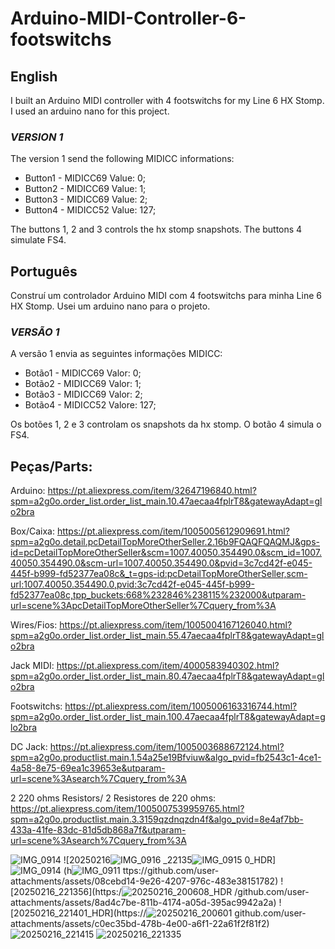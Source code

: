 # Arduino-MIDI-Controller-6-footswitchs
## English

I built an Arduino MIDI controller with 4 footswitchs for my Line 6 HX Stomp. I used an arduino nano for this project.

### *VERSION 1*

The version 1 send the following MIDICC informations: 

* Button1 - MIDICC69 Value: 0; 
* Button2 - MIDICC69 Value: 1; 
* Button3 - MIDICC69 Value: 2; 
* Button4 - MIDICC52 Value: 127; 

The buttons 1, 2 and 3 controls the hx stomp snapshots. The buttons 4 simulate FS4.



## Português

Construí um controlador Arduino MIDI com 4 footswitchs para minha Line 6 HX Stomp. Usei um arduino nano para o projeto.

### *VERSÃO 1* 

A versão 1 envia as seguintes informações MIDICC: 

* Botão1 - MIDICC69 Valor: 0; 
* Botão2 - MIDICC69 Valor: 1; 
* Botão3 - MIDICC69 Valor: 2; 
* Botão4 - MIDICC52 Valore: 127;


Os botões 1, 2 e 3 controlam os snapshots da hx stomp. O botão 4 simula o FS4.


## Peças/Parts:

Arduino: https://pt.aliexpress.com/item/32647196840.html?spm=a2g0o.order_list.order_list_main.10.47aecaa4fplrT8&gatewayAdapt=glo2bra

Box/Caixa: https://pt.aliexpress.com/item/1005005612909691.html?spm=a2g0o.detail.pcDetailTopMoreOtherSeller.2.16b9FQAQFQAQMJ&gps-id=pcDetailTopMoreOtherSeller&scm=1007.40050.354490.0&scm_id=1007.40050.354490.0&scm-url=1007.40050.354490.0&pvid=3c7cd42f-e045-445f-b999-fd52377ea08c&_t=gps-id:pcDetailTopMoreOtherSeller,scm-url:1007.40050.354490.0,pvid:3c7cd42f-e045-445f-b999-fd52377ea08c,tpp_buckets:668%232846%238115%232000&utparam-url=scene%3ApcDetailTopMoreOtherSeller%7Cquery_from%3A

Wires/Fios: https://pt.aliexpress.com/item/1005004167126040.html?spm=a2g0o.order_list.order_list_main.55.47aecaa4fplrT8&gatewayAdapt=glo2bra

Jack MIDI: https://pt.aliexpress.com/item/4000583940302.html?spm=a2g0o.order_list.order_list_main.80.47aecaa4fplrT8&gatewayAdapt=glo2bra

Footswitchs: https://pt.aliexpress.com/item/1005006163316744.html?spm=a2g0o.order_list.order_list_main.100.47aecaa4fplrT8&gatewayAdapt=glo2bra

DC Jack: https://pt.aliexpress.com/item/1005003688672124.html?spm=a2g0o.productlist.main.1.54a25e19Bfviuw&algo_pvid=fb2543c1-4ce1-4a58-8e75-69ea1c39653e&utparam-url=scene%3Asearch%7Cquery_from%3A

2 220 ohms Resistors/ 2 Resistores de 220 ohms: https://pt.aliexpress.com/item/1005007539959765.html?spm=a2g0o.productlist.main.3.3159qzdnqzdn4f&algo_pvid=8e4af7bb-433a-41fe-83dc-81d5db868a7f&utparam-url=scene%3Asearch%7Cquery_from%3A

![IMG_0914](https://github.com/user-attachments/assets/048a5c7d-8e96-4c65-a0b4-c79c27f45bb5)
![20250216![IMG_0916](https://github.com/user-attachments/assets/887d58ba-3446-4fc3-b4b2-036fa0de9351)
_22135![IMG_0915](https://github.com/user-attachments/assets/b75fcad8-f3a0-421b-b08e-1ca93c3399c3)
0_HDR]![IMG_0914](https://github.com/user-attachments/assets/bb09610b-53bb-4c4a-b1c5-b47fea3d02c4)
(h![IMG_0911](https://github.com/user-attachments/assets/2a7b9b55-d4ba-473b-a3ff-c9b1c3666142)
ttps://github.com/user-attachments/assets/08cebd14-9e26-4207-976c-483e38151782)
![20250216_221356](https:/![20250216_200608_HDR](https://github.com/user-attachments/assets/7347424d-45b7-4fa0-8928-27331c11a9cf)
/github.com/user-attachments/assets/8ad4c7be-811b-4174-a05d-395ac9942a2a)
![20250216_221401_HDR](https://![20250216_200601](https://github.com/user-attachments/assets/6bc20ca4-dee8-4cd9-8b13-0f615bca43fa)
github.com/user-attachments/assets/c0ec35bd-478b-4e00-a6f1-22a61f2f81f2)
![20250216_221415](https://github.com/user-attachments/assets/25a2baa5-d5f9-444a-84ed-3e8c08823269)
![20250216_221335](https://github.com/user-attachments/assets/6f65aa83-09b1-46a4-b2fd-1533bfc3e988)

